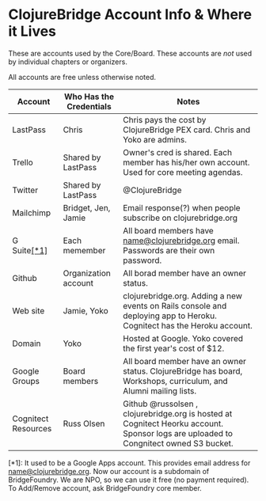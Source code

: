 # ClojureBridge Account Info & Where it Lives

These are accounts used by the Core/Board. These accounts are *not* used by individual chapters or organizers.

All accounts are free unless otherwise noted.

| Account | Who Has the Credentials | Notes |
|---------|-------------------------|-------|
| LastPass | Chris                  | Chris pays the cost by ClojureBridge PEX card. Chris and Yoko are admins. |
| Trello  | Shared by LastPass      | Owner's cred is shared. Each member has his/her own account. Used for core meeting agendas. |
| Twitter | Shared by LastPass      | @ClojureBridge |
| Mailchimp | Bridget, Jen, Jamie    | Email response(?) when people subscribe on clojurebridge.org |
| G Suite[[*1]](#googleapps) | Each memember  | All board members have name@clojurebridge.org email. Passwords are their own password. |
| Github | Organization account     | All borad member have an owner status. |
| Web site | Jamie, Yoko | clojurebridge.org. Adding a new events on Rails console and deploying app to Heroku. Cognitect has the Heroku account. |
| Domain | Yoko | Hosted at Google. Yoko covered the first year's cost of $12. |
| Google Groups | Board members | All board member have an owner status. ClojureBridge has board, Workshops, curriculum, and Alumni mailing lists.|
| Cognitect Resources | Russ Olsen | Github @russolsen , clojurebridge.org is hosted at Cognitect Heorku account. Sponsor logs are uploaded to Congnitect owned S3 bucket.|
 


<a name="googleapps">[*1]</a>:
It used to be a Google Apps account. This provides email address for name@clojurebridge.org.
Now our account is a subdomain of BridgeFoundry.
We are NPO, so we can use it free (no payment required).
To Add/Remove account, ask BridgeFoundry core member.
